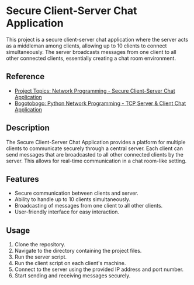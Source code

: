 # Secure Client-Server Chat Application

This project is a secure client-server chat application where the server acts as a middleman among clients, allowing up to 10 clients to connect simultaneously. The server broadcasts messages from one client to all other connected clients, essentially creating a chat room environment.

## Reference

- [Project Topics: Network Programming - Secure Client-Server Chat Application](https://www.projecttopics.org/network-programming-secure-client-server-chat-application.html)
- [Bogotobogo: Python Network Programming - TCP Server & Client Chat Application](https://www.bogotobogo.com/python/python_network_programming_tcp_server_client_chat_ser)

## Description

The Secure Client-Server Chat Application provides a platform for multiple clients to communicate securely through a central server. Each client can send messages that are broadcasted to all other connected clients by the server. This allows for real-time communication in a chat room-like setting.

## Features

- Secure communication between clients and server.
- Ability to handle up to 10 clients simultaneously.
- Broadcasting of messages from one client to all other clients.
- User-friendly interface for easy interaction.

## Usage

1. Clone the repository.
2. Navigate to the directory containing the project files.
3. Run the server script.
4. Run the client script on each client's machine.
5. Connect to the server using the provided IP address and port number.
6. Start sending and receiving messages securely.
